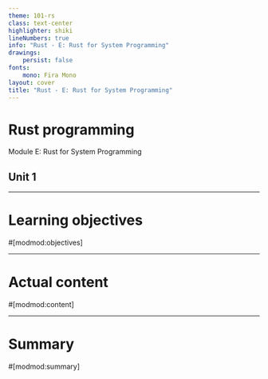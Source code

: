 ```yaml
---
theme: 101-rs
class: text-center
highlighter: shiki
lineNumbers: true
info: "Rust - E: Rust for System Programming"
drawings:
    persist: false
fonts:
    mono: Fira Mono
layout: cover
title: "Rust - E: Rust for System Programming"
---
```


# Rust programming

Module E: Rust for System Programming

## Unit 1

---

# Learning objectives

#[modmod:objectives]

---

# Actual content

#[modmod:content]

---

# Summary

#[modmod:summary]